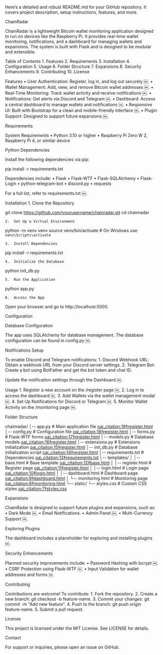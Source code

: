 Here’s a detailed and robust README.md for your GitHub repository. It covers project description, setup instructions, features, and more.

ChainRadar

ChainRadar is a lightweight Bitcoin wallet monitoring application designed to run on devices like the Raspberry Pi. It provides real-time wallet monitoring, notifications, and a dashboard for managing wallets and expansions. The system is built with Flask and is designed to be modular and extensible.

Table of Contents
	1.	Features
	2.	Requirements
	3.	Installation
	4.	Configuration
	5.	Usage
	6.	Folder Structure
	7.	Expansions
	8.	Security Enhancements
	9.	Contributing
	10.	License

Features
	•	User Authentication: Register, log in, and log out securely ￼.
	•	Wallet Management: Add, view, and remove Bitcoin wallet addresses ￼.
	•	Real-Time Monitoring: Track wallet activity and receive notifications ￼.
	•	Notifications: Get alerts via Discord and Telegram ￼.
	•	Dashboard: Access a central dashboard to manage wallets and notifications ￼.
	•	Responsive UI: Built with Bootstrap for a clean and mobile-friendly interface ￼.
	•	Plugin Support: Designed to support future expansions ￼.

Requirements

System Requirements
	•	Python 3.10 or higher
	•	Raspberry Pi Zero W 2, Raspberry Pi 4, or similar device

Python Dependencies

Install the following dependencies via pip:

pip install -r requirements.txt

Dependencies include:
	•	Flask
	•	Flask-WTF
	•	Flask-SQLAlchemy
	•	Flask-Login
	•	python-telegram-bot
	•	discord.py
	•	requests

For a full list, refer to requirements.txt ￼.

Installation
	1.	Clone the Repository

git clone https://github.com/yourusername/chainradar.git
cd chainradar


	2.	Set Up a Virtual Environment

python -m venv venv
source venv/bin/activate   # On Windows use `venv\Scripts\activate`


	3.	Install Dependencies

pip install -r requirements.txt


	4.	Initialize the Database

python init_db.py


	5.	Run the Application

python app.py


	6.	Access the App
Open your browser and go to http://localhost:5000.

Configuration

Database Configuration

The app uses SQLAlchemy for database management. The database configuration can be found in config.py ￼.

Notifications Setup

To enable Discord and Telegram notifications:
	1.	Discord Webhook URL: Obtain a webhook URL from your Discord server settings.
	2.	Telegram Bot: Create a bot using BotFather and get the bot token and chat ID.

Update the notification settings through the Dashboard ￼.

Usage
	1.	Register a new account on the /register page ￼.
	2.	Log in to access the dashboard ￼.
	3.	Add Wallets via the wallet management modal ￼.
	4.	Set Up Notifications for Discord or Telegram ￼.
	5.	Monitor Wallet Activity on the /monitoring page ￼.

Folder Structure

chainradar/
│-- app.py                  # Main application file [oai_citation:19‡register.html](file-service://file-6oFWqbiPSAQ74mbwNBhjzs)
│-- config.py               # Configuration file [oai_citation:18‡register.html](file-service://file-6oFWqbiPSAQ74mbwNBhjzs)
│-- forms.py                # Flask-WTF forms [oai_citation:17‡register.html](file-service://file-6oFWqbiPSAQ74mbwNBhjzs)
│-- models.py               # Database models [oai_citation:16‡register.html](file-service://file-6oFWqbiPSAQ74mbwNBhjzs)
│-- extensions.py           # Extensions initialization [oai_citation:15‡register.html](file-service://file-6oFWqbiPSAQ74mbwNBhjzs)
│-- init_db.py              # Database initialization script [oai_citation:14‡register.html](file-service://file-6oFWqbiPSAQ74mbwNBhjzs)
│-- requirements.txt        # Dependencies [oai_citation:13‡requirements.txt](file-service://file-MMo6DfNtdzqTbrWVW43mBo)
│-- templates/
│   │-- base.html           # Base template [oai_citation:12‡base.html](file-service://file-8jfhLHkqwNZQ2JANAEucLw)
│   │-- register.html       # Register page [oai_citation:11‡register.html](file-service://file-6oFWqbiPSAQ74mbwNBhjzs)
│   │-- login.html          # Login page [oai_citation:10‡login.html](file-service://file-4PXSeqpzaZtNYffaYEWSCt)
│   │-- dashboard.html      # Dashboard page [oai_citation:9‡dashboard.html](file-service://file-9i8u6JZQUeZWFZBPRCXUXY)
│   └-- monitoring.html     # Monitoring page [oai_citation:8‡monitoring.html](file-service://file-Bzgx4WhscB4C7RAuTJm6AQ)
└-- static/
    └-- styles.css          # Custom CSS styles [oai_citation:7‡styles.css](file-service://file-XtB8ZT1hYML9EXHVoE5t2P)

Expansions

ChainRadar is designed to support future plugins and expansions, such as:
	•	Dark Mode ￼.
	•	Email Notifications.
	•	Admin Panel ￼.
	•	Multi-Currency Support ￼.

Exploring Plugins

The dashboard includes a placeholder for exploring and installing plugins ￼.

Security Enhancements

Planned security improvements include:
	•	Password Hashing with bcrypt ￼.
	•	CSRF Protection using Flask-WTF ￼.
	•	Input Validation for wallet addresses and forms ￼.

Contributing

Contributions are welcome! To contribute:
	1.	Fork the repository.
	2.	Create a new branch: git checkout -b feature-name.
	3.	Commit your changes: git commit -m "Add new feature".
	4.	Push to the branch: git push origin feature-name.
	5.	Submit a pull request.

License

This project is licensed under the MIT License. See LICENSE for details.

Contact

For support or inquiries, please open an issue on GitHub.

